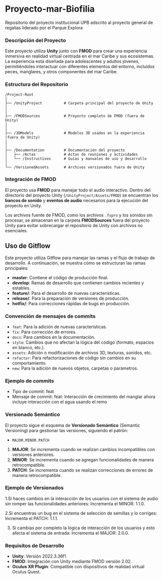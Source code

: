 # Proyecto-mar-Biofilia
Repositorio del proyecto institucional UPB adscrito al proyecto general de regalias liderado por el Parque Explora




### Descripción del Proyecto
Este proyecto utiliza **Unity** junto con **FMOD** para crear una experiencia inmersiva en realidad virtual centrada en el mar Caribe y sus ecosistemas. La experiencia está diseñada para adolescentes y adultos jóvenes, permitiéndoles interactuar con diferentes elementos del entorno, incluidos peces, manglares, y otros componentes del mar Caribe.

### Estructura del Repositorio 

```
/Project-Root
│
├── /UnityProject          # Carpeta principal del proyecto de Unity
│ 
│
├── /FMODSources           # Proyecto completo de FMOD (fuera de Unity)
│   
│
├── /3DModels              # Modelos 3D usados en la experiencia (fuera de Unity)
│            
│
├── /Documentation         # Documentación del proyecto
│   ├── /Actas             # Actas de reuniones y actividades
│   └── /Instructivos      # Guías y manuales de uso y desarrollo
│
└── /VersionedAssets       # Archivos versionados fuera de Unity
```

### Integración de FMOD
El proyecto usa **FMOD** para manejar todo el audio interactivo. Dentro del directorio del proyecto Unity (`/UnityProject/Assets/FMOD`) se encuentran los **bancos de sonido** y **eventos de audio** necesarios para la ejecución del proyecto en Unity.

Los archivos fuente de FMOD, como los archivos `.fspro` y los sonidos sin procesar, se almacenan en la carpeta **FMODSources** fuera del proyecto Unity para evitar sobrecargar el repositorio de Unity con archivos no esenciales.

## Uso de Gitflow

Este proyecto utiliza Gitflow para manejar las ramas y el flujo de trabajo de desarrollo. A continuación, se muestra cómo se estructuran las ramas principales:

- **master**: Contiene el código de producción final.
- **develop**: Ramas de desarrollo que contienen cambios recientes y estables.
- **feature/**: Para el desarrollo de nuevas características.
- **release/**: Para la preparación de versiones de producción.
- **hotfix/**: Para correcciones rápidas de bugs en producción.

### Convención de mensajes de commits

- `feat`: Para la adición de nuevas características.
- `fix`: Para corrección de errores.
- `docs`: Para cambios en la documentación.
- `style`: Cambios que no afectan la lógica del código (formato, espacios en blanco, etc.).
- `assets`: Adición o modificación de archivos 3D, texturas, sonidos, etc.
- `refactor`: Para refactorizaciones de código sin cambios en su comportamiento.
- `new`: Para la adición de nuevos objetos, carpetas o parámetros.

### Ejemplo de  commits
- Tipo de commit: feat
- Mensaje de commit: feat: Interacción de crecimiento del manglar ahora incluye interacción con el agua usando el remo

### Versionado Semántico
El proyecto sigue el esquema de **Versionado Semántico** (Semantic Versioning) para gestionar las versiones, siguiendo el patrón:
- `MAJOR.MINOR.PATCH`
  
1. **MAJOR**: Se incrementa cuando se realizan cambios incompatibles con versiones anteriores.
2. **MINOR**: Se incrementa cuando se agregan funcionalidades de manera retrocompatible.
3. **PATCH**: Se incrementa cuando se realizan correcciones de errores de manera retrocompatible.


### Ejemplo de Versionados

1.Si haces cambios en la interacción de los usuarios con el sistema de audio sin romper las funcionalidades anteriores:  Incrementa el MINOR: 1.1.0.

2.Si encuentras un bug en el sistema de selección de semillas y lo corriges: Incrementa el PATCH: 1.1.1.

3. Si cambias por completo la lógica de interacción de los usuarios y esto afecta el sistema de entrada:
Incrementa el MAJOR: 2.0.0.


### Requisitos de Desarrollo
- **Unity**: Versión 2022.3.36f1
- **FMOD**: Integración con Unity mediante FMOD versión 2.02.
- **Oculus XR Plugin**: Compatible con dispositivos de realidad virtual Oculus Quest.
